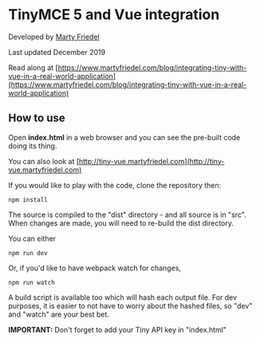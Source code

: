 # TinyMCE 5 and Vue integration
Developed by [Marty Friedel](https://www.martyfriedel.com)

Last updated December 2019

Read along at [https://www.martyfriedel.com/blog/integrating-tiny-with-vue-in-a-real-world-application](https://www.martyfriedel.com/blog/integrating-tiny-with-vue-in-a-real-world-application)

## How to use
Open **index.html** in a web browser and you can see the pre-built code doing its thing.

You can also look at [http://tiny-vue.martyfriedel.com](http://tiny-vue.martyfriedel.com)

If you would like to play with the code, clone the repository then:
```
npm install
```

The source is compiled to the "dist" directory - and all source is in "src". When changes are made,
you will need to re-build the dist directory.

You can either 
```
npm run dev
```
Or, if you'd like to have webpack watch for changes,
```
npm run watch
```
A build script is available too which will hash each output file. For dev purposes, it is easier 
to not have to worry about the hashed files, so "dev" and "watch" are your best bet.

**IMPORTANT:** Don't forget to add your Tiny API key in "index.html"